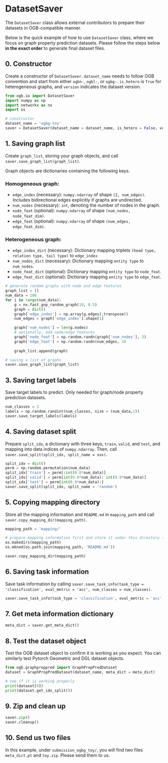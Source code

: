 # DatasetSaver

The `DatasetSaver` class allows external contributors to prepare their datasets in OGB-compatible manner.

Below is the quick example of how to use `DatasetSaver` class, where we focus on graph property prediction datasets.
Please follow the steps below **in the exact order** to generate final dataset files.

## 0. Constructor
Create a constructor of `DatasetSaver`. `dataset_name` needs to follow OGB convention and start from either `ogbn-`, `ogbl-`, or `ogbg-`. `is_hetero` is `True` for heterogeneous graphs, and `version` indicates the dataset version.
```python
from ogb.io import DatasetSaver
import numpy as np
import networkx as nx
import os

# constructor
dataset_name = 'ogbg-toy'
saver = DatasetSaver(dataset_name = dataset_name, is_hetero = False, version = 1)
```

## 1. Saving graph list

Create `graph_list`, storing your graph objects, and call `saver.save_graph_list(graph_list)`. 

Graph objects are dictionaries containing the following keys.
### Homogeneous graph:
- `edge_index` (necessary): `numpy.ndarray` of shape `(2, num_edges)`. Includes bidirectional edges explicitly if graphs are undirected.
- `num_nodes` (necessary): `int`, denoting the number of nodes in the graph.
- `node_feat` (optional): `numpy.ndarray` of shape `(num_nodes, node_feat_dim)`.
- `edge_feat` (optional): `numpy.ndarray` of shape `(num_edges, edge_feat_dim)`. 

### Heterogeneous graph:
- `edge_index_dict` (necessary): Dictionary mapping triplets `(head type, relation type, tail type)` to `edge_index`
- `num_nodes_dict` (necessary): Dictionary mapping `entity type` to `num_nodes`.
- `node_feat_dict` (optional): Dictionary mapping `entity type` to `node_feat`.
- `edge_feat_dict` (optional): Dictionary mapping `entity type` to `edge_feat`.

```python
# generate random graphs with node and edge features
graph_list = []
num_data = 100
for i in range(num_data):
    g = nx.fast_gnp_random_graph(10, 0.5)
    graph = dict()
    graph['edge_index'] = np.array(g.edges).transpose() 
    num_edges = graph['edge_index'].shape[1]

    graph['num_nodes'] = len(g.nodes)
    # optionally, add node/edge features
    graph['node_feat'] = np.random.randn(graph['num_nodes'], 3)
    graph['edge_feat'] = np.random.randn(num_edges, 3) 
    
    graph_list.append(graph)

# saving a list of graphs
saver.save_graph_list(graph_list)
```

## 3. Saving target labels
Save target labels to predict. Only needed for graph/node property prediction datasets.
```python
num_classes = 3
labels = np.random.randint(num_classes, size = (num_data,1))
saver.save_target_labels(labels)
```

## 4. Saving dataset split
Prepare `split_idx`, a dictionary with three keys, `train`, `valid`, and `test`, and mapping into data indices of `numpy.ndarray`. Then, call `saver.save_split(split_idx, split_name = xxx)`.
```python
split_idx = dict()
perm = np.random.permutation(num_data)
split_idx['train'] = perm[:int(0.8*num_data)]
split_idx['valid'] = perm[int(0.8*num_data): int(0.9*num_data)]
split_idx['test'] = perm[int(0.9*num_data):]
saver.save_split(split_idx, split_name = 'random')
```

## 5. Copying mapping directory
Store all the mapping information and `README.md` in `mapping_path` and call `saver.copy_mapping_dir(mapping_path)`.

```python
mapping_path = 'mapping/'

# prepare mapping information first and store it under this directory (empty below).
os.makedirs(mapping_path)
os.mknod(os.path.join(mapping_path, 'README.md'))

saver.copy_mapping_dir(mapping_path)
```

## 6. Saving task information
Save task information by calling `saver.save_task_info(task_type = 'classification', eval_metric = 'acc', num_classes = num_classes)`.
```python
saver.save_task_info(task_type = 'classification', eval_metric = 'acc', num_classes = num_classes)
```
 
## 7. Get meta information dictionary
```python
meta_dict = saver.get_meta_dict()
```

## 8. Test the dataset object
Test the OGB dataset object to confirm it is working as you expect. You can similarly test Pytorch Geometric and DGL dataset objects.
```python
from ogb.graphproppred import GraphPropPredDataset
dataset = GraphPropPredDataset(dataset_name, meta_dict = meta_dict)

# see if it is working properly
print(dataset[0])
print(dataset.get_idx_split())
```

## 9. Zip and clean up
```python
saver.zip()
saver.cleanup()
```

## 10. Send us two files
In this example, under `submission_ogbg_toy/`, you will find two files `meta_dict.pt` and `toy.zip`. Please send them to us.
